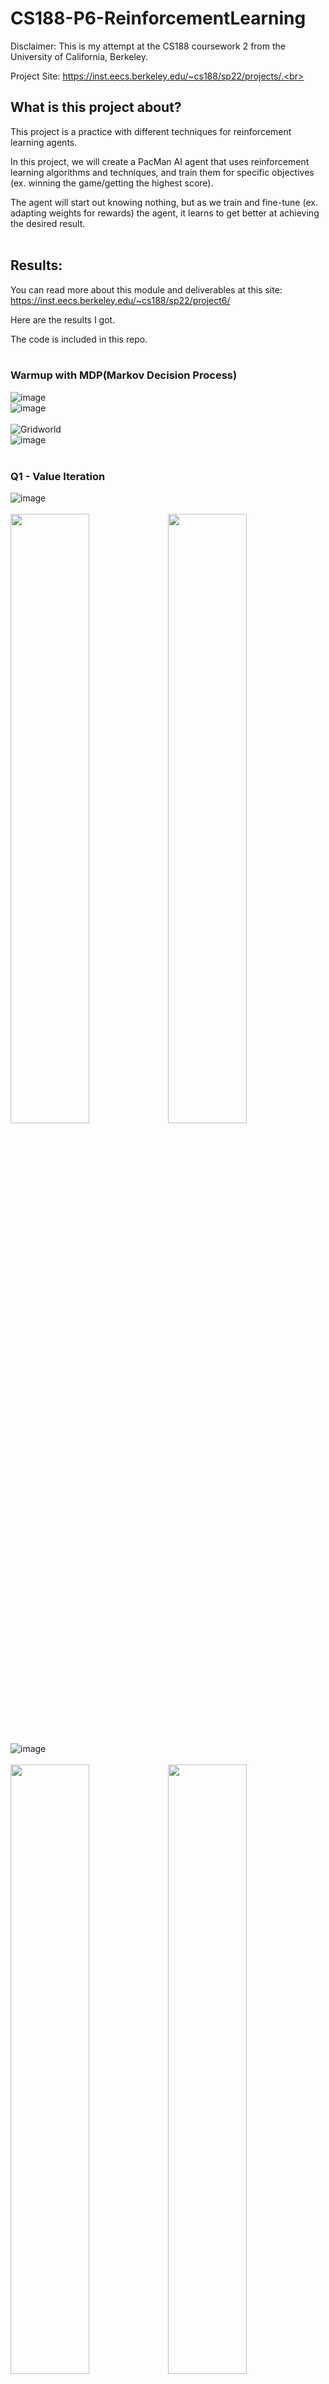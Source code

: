 # CS188-P6-ReinforcementLearning

Disclaimer: This is my attempt at the CS188 coursework 2 from the University of California, Berkeley.<br>

Project Site: https://inst.eecs.berkeley.edu/~cs188/sp22/projects/.<br><br>

## What is this project about?<br>

This project is a practice with different techniques for reinforcement learning agents.<br>

In this project, we will create a PacMan AI agent that uses reinforcement learning algorithms and techniques, and train them for specific objectives (ex. winning the game/getting the highest score).<br>

The agent will start out knowing nothing, but as we train and fine-tune (ex. adapting weights for rewards) the agent, it learns to get better at achieving the desired result.<br><br>

## Results:<br>

You can read more about this module and deliverables at this site: https://inst.eecs.berkeley.edu/~cs188/sp22/project6/<br>

Here are the results I got.<br>

The code is included in this repo.<br><br>

### Warmup with MDP(Markov Decision Process)
![image](https://user-images.githubusercontent.com/98131995/225820562-1663601a-e9ce-44ce-971f-19ce5dd5d97f.png)<br>
![image](https://user-images.githubusercontent.com/98131995/225820651-3f46fe07-fea9-4fd8-baa4-d5c9a88e8b59.png)<br><br>
![Gridworld](https://user-images.githubusercontent.com/98131995/225821743-8408a9b1-7cd0-47ca-8331-98b6ec614c40.gif)<br>
![image](https://user-images.githubusercontent.com/98131995/225821148-2078b6c8-56e8-4c2d-a97b-c4260f9a8e4e.png)<br><br>

### Q1 - Value Iteration<br>
![image](https://user-images.githubusercontent.com/98131995/234208460-3b935328-b928-4ae6-965b-236b3c5eab03.png)<br><br>
<img src="https://user-images.githubusercontent.com/98131995/225823541-962e0a37-2eb1-4238-b90e-449f4ff059c3.png" width=50% height=50%><img src="https://user-images.githubusercontent.com/98131995/225823063-b59e39e6-6d87-43bd-9411-614a8cef54f4.png" width=50% height=50%><br><br>
![image](https://user-images.githubusercontent.com/98131995/234208819-6f0c3801-d1a5-4f1e-8375-f2d63b2b27e3.png)<br><br>
<img src="https://user-images.githubusercontent.com/98131995/225823586-1c8830ba-c32c-46b3-8dc8-932b229c7008.png" width=50% height=50%><img src="https://user-images.githubusercontent.com/98131995/225823878-678e17ab-ebd8-486c-9116-7525bae39a9c.png" width=50% height=50%><br><br>

### Q2 - Policies<br>
![image](https://user-images.githubusercontent.com/98131995/225827152-8412bec2-a79e-4cc7-b685-de2d4ba9a991.png)<br>
![image](https://user-images.githubusercontent.com/98131995/225827190-ea10f601-f7fb-466c-928d-f94d7c57c8c4.png)<br><br>

![image](https://user-images.githubusercontent.com/98131995/234256017-93338254-6bbb-4ae0-9d2f-781e0ec1d7a5.png)<br>
![image](https://user-images.githubusercontent.com/98131995/234258493-23174b5c-3d83-467a-8b74-14f99fc95722.png)<br>
<img src="https://user-images.githubusercontent.com/98131995/234256273-117899fe-fcbe-4fea-b1eb-6a6a06805fe7.png" width=50% height=50%><img src="https://user-images.githubusercontent.com/98131995/234256460-6dd13725-f64c-475c-a9bd-3ffa25b8b43b.png" width=50% height=50%><br><br>

![image](https://user-images.githubusercontent.com/98131995/234259307-6148dd0a-46f7-4589-a64b-7a6a4897f279.png)<br>
<img src="https://user-images.githubusercontent.com/98131995/234259492-637dad95-8ae4-481c-ad34-9d4b2f7be25f.png" width=50% height=50%><img src="https://user-images.githubusercontent.com/98131995/234259568-bf8ea6b6-dda3-42e4-9f56-e12314e5690e.png" width=50% height=50%><br><br>

![image](https://user-images.githubusercontent.com/98131995/234260076-2573c86a-d0eb-45b8-ab14-536437892031.png)<br>
<img src="https://user-images.githubusercontent.com/98131995/234260272-4fcec820-061c-4925-9fd2-7531cd6aad27.png" width=50% height=50%><img src="https://user-images.githubusercontent.com/98131995/234260413-c51b4b2f-e531-455e-ab87-76478f2240f5.png" width=50% height=50%><br><br>

![image](https://user-images.githubusercontent.com/98131995/234261727-4e7d3310-4ace-43ef-8f46-025ce2ae8471.png)<br>
<img src="https://user-images.githubusercontent.com/98131995/234261961-f6429765-36f9-4a6f-9b0c-f4aa14757605.png" width=50% height=50%><img src="https://user-images.githubusercontent.com/98131995/234262076-d67cbf91-fe18-4311-8331-47bc7fb011ba.png" width=50% height=50%><br><br>

![image](https://user-images.githubusercontent.com/98131995/234262918-701b1f1c-d18f-4516-b516-11c156e43c06.png)<br>
<img src="https://user-images.githubusercontent.com/98131995/234263175-90343a5d-a60f-49cb-9c0d-ae6c10df8a57.png" width=50% height=50%><img src="https://user-images.githubusercontent.com/98131995/234263352-ae098280-9a52-44a4-a896-f16b444a278e.png" width=50% height=50%><br><br>


### Q3 - Q-Learning<br>
![image](https://user-images.githubusercontent.com/98131995/225831054-75f893f9-0bd8-453d-bc90-3eae9b5f0a4c.png)<br>
![image](https://user-images.githubusercontent.com/98131995/225831218-9c9bc99a-d761-4984-a83f-58fd18cf4543.png)<br>
![image](https://user-images.githubusercontent.com/98131995/225831350-3035e5d2-bebc-404e-93ca-28e940d0f557.png)<br><br>

### Q4 - Epsilon Greedy<br>
![image](https://user-images.githubusercontent.com/98131995/225831658-98a4d8db-38a4-4e44-b2f6-32497a64a2b4.png)<br><br>

### Q5 - Q-Learning and Pacman<br>
After 10 training sessions:<br>
![image](https://user-images.githubusercontent.com/98131995/225833590-366f36d2-347e-44dd-a814-ed755c4eb36c.png)<br><br>
After 2000 training sessions:<br>
![image](https://user-images.githubusercontent.com/98131995/225833793-96c1a804-80f3-4fdb-8915-691b30bcbc1c.png)<br><br>

### Q6 - Approximate Q-Learning<br>
![image](https://user-images.githubusercontent.com/98131995/225834168-fc3cad95-78d5-4ba3-999f-b7cd45d17e3a.png)<br><br>
![Approximate Q-Learning](https://user-images.githubusercontent.com/98131995/225861305-789c83dc-0668-4974-81bf-2072496591c6.gif)<br><br>
<img src="https://user-images.githubusercontent.com/98131995/225857647-88cfde9d-d790-40c1-9cf6-89c619a0a635.png" width=50% height=50%><img src="https://user-images.githubusercontent.com/98131995/225857867-f528aa0b-ca2f-4d51-a3cf-bcdd37de9346.png" width=50% height=50%><br>
<img src="https://user-images.githubusercontent.com/98131995/225858011-93c22b52-2637-4e0a-9452-463d497e0487.png" width=50% height=50%><img src="https://user-images.githubusercontent.com/98131995/225859558-b48f1093-fd35-4f9d-9fea-a4a498dadd21.png" width=50% height=50%><br><br>
![image](https://user-images.githubusercontent.com/98131995/225859892-6d5a91a1-313f-411e-95bd-3ed0aec0ee39.png)<br><br>

